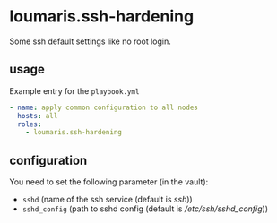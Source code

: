 # loumaris.ssh-hardening

Some ssh default settings like no root login.

## usage

Example entry for the `playbook.yml`

```yaml
- name: apply common configuration to all nodes
  hosts: all
  roles:
    - loumaris.ssh-hardening
```

## configuration

You need to set the following parameter (in the vault):
* `sshd` (name of the ssh service (default is _ssh_))
* `sshd_config` (path to sshd config (default is _/etc/ssh/sshd_config_))